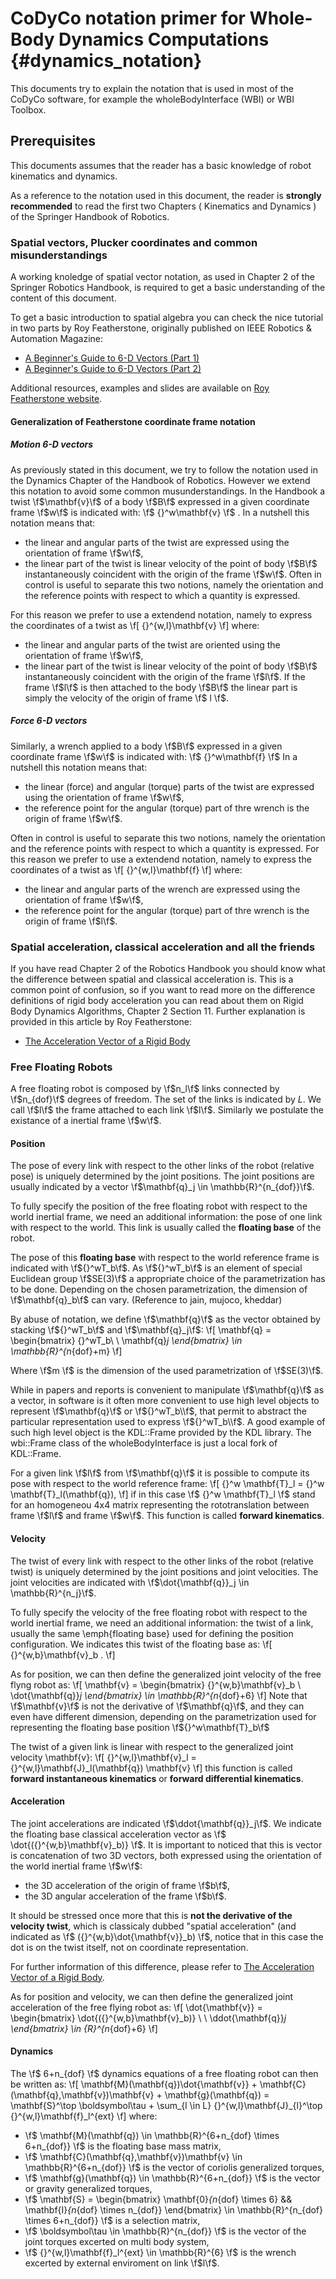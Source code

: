 CoDyCo notation primer for Whole-Body Dynamics Computations   {#dynamics_notation}
==================================================
This documents try to explain the notation that is used in most of the CoDyCo software,
for example the wholeBodyInterface (WBI) or WBI Toolbox.

Prerequisites
-------------
This documents assumes that the reader has a basic knowledge of robot kinematics and dynamics.

As a reference to the notation used in this document, the reader is **strongly recommended** to read the first two Chapters ( Kinematics and Dynamics ) of the Springer Handbook of Robotics.

### Spatial vectors, Plucker coordinates and common misunderstandings
A working knoledge of spatial vector notation, as used in Chapter 2 of the Springer Robotics Handbook, is required to get
a basic understanding of the content of this document.

To get a basic introduction to spatial algebra you can check the nice tutorial in two parts by Roy Featherstone,
originally published on IEEE Robotics & Automation Magazine:
  - [A Beginner's Guide to 6-D Vectors (Part 1)](http://dx.doi.org/10.1109/MRA.2010.937853)
  - [A Beginner's Guide to 6-D Vectors (Part 2)](http://dx.doi.org/10.1109/MRA.2010.939560)

Additional resources, examples and slides are available on [Roy Featherstone website](http://royfeatherstone.org/spatial/).

#### Generalization of Featherstone coordinate frame notation

##### Motion 6-D vectors
As previously stated in this document, we try to follow the notation used in the Dynamics Chapter of the Handbook of Robotics.
However we extend this notation to avoid some common musunderstandings.
In the Handbook a twist \f$\mathbf{v}\f$ of a body \f$B\f$ expressed in a given coordinate frame \f$w\f$ is indicated with:
\f$ {}^w\mathbf{v} \f$ .
In a nutshell this notation means that:
  * the linear and angular parts of the twist are expressed using the orientation of frame \f$w\f$,
  * the linear part of the twist is linear velocity of the point of body \f$B\f$ instantaneously coincident with the origin of the frame \f$w\f$.
Often in control is useful to separate this two notions, namely the orientation and the reference points with respect to which a quantity is expressed.

For this reason we prefer to use a extendend notation, namely to express the coordinates of a twist as
\f[
{}^{w,l}\mathbf{v}
\f]
where:
  * the linear and angular parts of the twist are oriented using the orientation of frame \f$w\f$,
  * the linear part of the twist is linear velocity of the point of body \f$B\f$ instantaneously coincident with the origin of the frame \f$l\f$.
If the frame \f$l\f$ is then attached to the body \f$B\f$ the linear part is simply the velocity of the origin of frame \f$ l \f$.

##### Force 6-D vectors

Similarly, a wrench applied to a body \f$B\f$ expressed in a given coordinate frame \f$w\f$ is indicated with:
\f$ {}^w\mathbf{f} \f$
In a nutshell this notation means that:
  * the linear (force) and angular (torque) parts of the twist are expressed using the orientation of frame \f$w\f$,
  * the reference point for the angular (torque) part of thre wrench is the origin of frame \f$w\f$.

Often in control is useful to separate this two notions, namely the orientation and the reference points with respect to which a quantity is expressed.
For this reason we prefer to use a extendend notation, namely to express the coordinates of a twist as
\f[
{}^{w,l}\mathbf{f}
\f]
 where:
  * the linear and angular parts of the wrench are expressed using the orientation of frame \f$w\f$,
  * the reference point for the angular (torque) part of thre wrench is the origin of frame \f$l\f$.

### Spatial acceleration, classical acceleration and all the friends
If you have read Chapter 2 of the Robotics Handbook you should know what the difference between
spatial and classical acceleration is.
This is a common point of confusion, so if you want to read more on the difference definitions
of rigid body acceleration you can read about them on Rigid Body Dynamics Algorithms, Chapter 2 Section 11.
Further explanation is provided in this article by Roy Featherstone:
  - [The Acceleration Vector of a Rigid Body](http://ijr.sagepub.com/content/20/11/841.short)

### Free Floating Robots
A free floating robot is composed by \f$n_l\f$ links connected by \f$n_{dof}\f$ degrees of freedom.
The set of the links is indicated by $L$.
We call \f$l\f$ the frame attached to each link \f$l\f$. Similarly we postulate the
existance of a inertial frame \f$w\f$.

#### Position
The pose of every link with respect to the other links of the robot (relative pose) is uniquely  determined by the joint positions. The joint positions are usually indicated by a vector \f$\mathbf{q}_j \in \mathbb{R}^{n_{dof}}\f$.

To fully specify the position of the free floating robot with respect to the world inertial frame, we need an additional information: the pose of one link with respect to the world. This link is usually called the **floating base** of the robot.

The pose of this **floating base** with respect to the world reference frame is indicated with \f${}^wT_b\f$. As \f${}^wT_b\f$ is an element of special Euclidean group \f$SE(3)\f$ a appropriate choice of the parametrization has to be done. Depending on the chosen parametrization, the dimension of \f$\mathbf{q}_b\f$ can vary. (Reference to jain, mujoco, kheddar)

By abuse of notation, we define \f$\mathbf{q}\f$ as the vector obtained by stacking \f${}^wT_b\f$ and \f$\mathbf{q}_j\f$:
\f[
\mathbf{q} = \begin{bmatrix} {}^wT_b\ \\ \mathbf{q}_j \end{bmatrix} \in \mathbb{R}^{n_{dof}+m}
\f]

Where \f$m \f$ is the dimension of the used parametrization of \f$SE(3)\f$.

While in papers and reports is convenient to manipulate \f$\mathbf{q}\f$ as a
vector, in software is it often more convenient to use high level objects to represent \f$\mathbf{q}\f$ or \f${}^wT_b\\f$, that permit to abstract the particular representation used to express \f${}^wT_b\\f$.
A good example of such high level object is the KDL::Frame provided by the KDL library. The wbi::Frame class of the wholeBodyInterface is just a local fork of KDL::Frame.

For a given link \f$l\f$ from \f$\mathbf{q}\f$ it is possible to compute its pose with respect to the world reference frame:
\f[
{}^w \mathbf{T}_l = {}^w \mathbf{T}_l(\mathbf{q}),
\f]
if in this case \f$ {}^w \mathbf{T}_l \f$ stand for an homogeneou 4x4 matrix representing the rototranslation between frame \f$l\f$ and frame \f$w\f$.
This function is called **forward kinematics**.

#### Velocity
The twist of every link with respect to the other links of the robot (relative twist) is uniquely  determined by the joint positions and joint velocities. The joint velocities are indicated with \f$\dot{\mathbf{q}}_j \in \mathbb{R}^{n_j}\f$.

To fully specify the velocity of the free floating robot with respect to the world inertial frame, we need an additional information: the twist of a link, usually the same \emph{floating base} used for defining the position configuration. We indicates this twist of the floating base as:
\f[
{}^{w,b}\mathbf{v}_b .
\f]

As for position, we can then define the generalized joint velocity of the free flyng robot as:
\f[
\mathbf{v} = \begin{bmatrix} {}^{w,b}\mathbf{v}_b \\ \dot{\mathbf{q}}_j \end{bmatrix} \in \mathbb{R}^{n_{dof}+6}
\f]
Note that \f$\mathbf{v}\f$ is not the derivative of \f$\mathbf{q}\f$, and they can even have different dimension, depending
on the parametrization used for representing the floating base position \f${}^w\mathbf{T}_b\f$

The twist of a given link is linear with respect to the generalized joint velocity \mathbf{v}:
\f[
{}^{w,l}\mathbf{v}_l  = {}^{w,l}\mathbf{J}_l(\mathbf{q}) \mathbf{v}
\f]
this function is called **forward instantaneous kinematics** or **forward differential kinematics**.


#### Acceleration
The joint accelerations are indicated \f$\ddot{\mathbf{q}}_j\f$.
We indicate the floating base classical acceleration vector as \f$ \dot{({}^{w,b}\mathbf{v}_b)} \f$.
It is important to noticed that this is vector is concatenation of two 3D vectors, both expressed using
 the orientation of the world inertial frame \f$w\f$:
 * the 3D acceleration of the origin of frame \f$b\f$,
 * the 3D angular acceleration of the frame \f$b\f$.

It should be stressed once more that this is **not the derivative of the velocity twist**, which is classicaly
dubbed "spatial acceleration" (and indicated as \f$ ({}^{w,b}\dot{\mathbf{v}}_b) \f$, notice that in this case the dot is on
the twist itself, not on coordinate representation.

For further information of this difference, please refer to [The Acceleration Vector of a Rigid Body](http://ijr.sagepub.com/content/20/11/841.short).

As for position and velocity, we can then define the generalized joint acceleration of the free flying robot as:
\f[
\dot{\mathbf{v}} = \begin{bmatrix}  \dot{({}^{w,b}\mathbf{v}_b)} \ \\ \ddot{\mathbf{q}}_j \end{bmatrix} \in {R}^{n_{dof}+6}
\f]

#### Dynamics
The \f$ 6+n_{dof} \f$ dynamics equations of a free floating robot can then be written as:
\f[
\mathbf{M}(\mathbf{q})\dot{\mathbf{v}} + \mathbf{C}(\mathbf{q},\mathbf{v})\mathbf{v} + \mathbf{g}(\mathbf{q}) = \mathbf{S}^\top \boldsymbol\tau + \sum_{l \in L} {}^{w,l}\mathbf{J}_{l}^\top {}^{w,l}\mathbf{f}_l^{ext}
\f]
where:
  * \f$ \mathbf{M}(\mathbf{q}) \in \mathbb{R}^{6+n_{dof} \times 6+n_{dof}} \f$ is the floating base mass matrix,
  * \f$ \mathbf{C}(\mathbf{q},\mathbf{v})\mathbf{v} \in  \mathbb{R}^{6+n_{dof}} \f$ is the vector of coriolis generalized torques,
  * \f$ \mathbf{g}(\mathbf{q}) \in \mathbb{R}^{6+n_{dof}} \f$ is the vector or gravity generalized torques,
  * \f$ \mathbf{S} = \begin{bmatrix} \mathbf{0}_{n_{dof} \times 6} && \mathbf{I}_{n_{dof} \times n_{dof}}  \end{bmatrix} \in \mathbb{R}^{n_{dof} \times 6+n_{dof}} \f$ is a selection matrix,
  * \f$ \boldsymbol\tau \in \mathbb{R}^{n_{dof}} \f$ is the vector of the joint torques excerted on multi body system,
  * \f$ {}^{w,l}\mathbf{f}_l^{ext} \in \mathbb{R}^{6} \f$ is the wrench excerted by external enviroment on link \f$l\f$.

